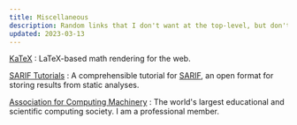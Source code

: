 ```yaml
---
title: Miscellaneous
description: Random links that I don't want at the top-level, but don't have an appropriate category yet.
updated: 2023-03-13
---
```


[KaTeX](https://katex.org/)
:   LaTeX-based math rendering for the web.

[SARIF Tutorials](https://github.com/microsoft/sarif-tutorials)
:   A comprehensible tutorial for [SARIF](https://sarifweb.azurewebsites.net/),
    an open format for storing results from static analyses.

[Association for Computing Machinery](https://www.acm.org/)
:   The world's largest educational and scientific computing society.
    I am a professional member.
